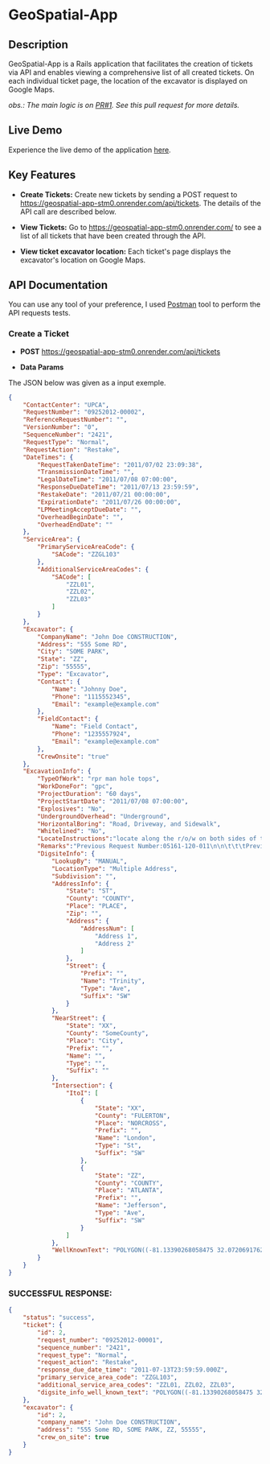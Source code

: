 # GeoSpatial-App

## Description
GeoSpatial-App is a Rails application that facilitates the creation of tickets via API and enables viewing a comprehensive list of all created tickets. On each individual ticket page, the location of the excavator is displayed on Google Maps.

_obs.: The main logic is on [PR#1](https://github.com/euthayna/geospatial-app/pull/1). See this pull request for more details._

## Live Demo
Experience the live demo of the application [here](https://geospatial-app-stm0.onrender.com/).

## Key Features
- **Create Tickets:** Create new tickets by sending a POST request to https://geospatial-app-stm0.onrender.com/api/tickets. The details of the API call are described below.

- **View Tickets:** Go to https://geospatial-app-stm0.onrender.com/ to see a list of all tickets that have been created through the API.

- **View ticket excavator location:** Each ticket's page displays the excavator's location on Google Maps.

## API Documentation
You can use any tool of your preference, I used [Postman](https://www.postman.com/) tool to perform the API requests tests.

### Create a Ticket
- **POST** https://geospatial-app-stm0.onrender.com/api/tickets

- **Data Params**

The JSON below was given as a input exemple.
```JSON
{
    "ContactCenter": "UPCA",
    "RequestNumber": "09252012-00002",
    "ReferenceRequestNumber": "",
    "VersionNumber": "0",
    "SequenceNumber": "2421",
    "RequestType": "Normal",
    "RequestAction": "Restake",
    "DateTimes": {
        "RequestTakenDateTime": "2011/07/02 23:09:38",
        "TransmissionDateTime": "",
        "LegalDateTime": "2011/07/08 07:00:00",
        "ResponseDueDateTime": "2011/07/13 23:59:59",
        "RestakeDate": "2011/07/21 00:00:00",
        "ExpirationDate": "2011/07/26 00:00:00",
        "LPMeetingAcceptDueDate": "",
        "OverheadBeginDate": "",
        "OverheadEndDate": ""
    },
    "ServiceArea": {
        "PrimaryServiceAreaCode": {
            "SACode": "ZZGL103"
        },
        "AdditionalServiceAreaCodes": {
            "SACode": [
                "ZZL01",
                "ZZL02",
                "ZZL03"
            ]
        }
    },
    "Excavator": {
        "CompanyName": "John Doe CONSTRUCTION",
        "Address": "555 Some RD",
        "City": "SOME PARK",
        "State": "ZZ",
        "Zip": "55555",
        "Type": "Excavator",
        "Contact": {
            "Name": "Johnny Doe",
            "Phone": "1115552345",
            "Email": "example@example.com"
        },
        "FieldContact": {
            "Name": "Field Contact",
            "Phone": "1235557924",
            "Email": "example@example.com"
        },
        "CrewOnsite": "true"
    },
    "ExcavationInfo": {
        "TypeOfWork": "rpr man hole tops",
        "WorkDoneFor": "gpc",
        "ProjectDuration": "60 days",
        "ProjectStartDate": "2011/07/08 07:00:00",
        "Explosives": "No",
        "UndergroundOverhead": "Underground",
        "HorizontalBoring": "Road, Driveway, and Sidewalk",
        "Whitelined": "No",
        "LocateInstructions":"locate along the r/o/w on both sides of therd - including the rd itself - from inter to inter ",
        "Remarks":"Previous Request Number:05161-120-011\n\n\t\t\tPrevious Request Number: 06044-254-020\n\n\t\t\tPrevious Request Number: 06171-300-030",
        "DigsiteInfo": {
            "LookupBy": "MANUAL",
            "LocationType": "Multiple Address",
            "Subdivision": "",
            "AddressInfo": {
                "State": "ST",
                "County": "COUNTY",
                "Place": "PLACE",
                "Zip": "",
                "Address": {
                    "AddressNum": [
                        "Address 1",
                        "Address 2"
                    ]
                },
                "Street": {
                    "Prefix": "",
                    "Name": "Trinity",
                    "Type": "Ave",
                    "Suffix": "SW"
                }
            },
            "NearStreet": {
                "State": "XX",
                "County": "SomeCounty",
                "Place": "City",
                "Prefix": "",
                "Name": "",
                "Type": "",
                "Suffix": ""
            },
            "Intersection": {
                "ItoI": [
                    {
                        "State": "XX",
                        "County": "FULERTON",
                        "Place": "NORCROSS",
                        "Prefix": "",
                        "Name": "London",
                        "Type": "St",
                        "Suffix": "SW"
                    },
                    {
                        "State": "ZZ",
                        "County": "COUNTY",
                        "Place": "ATLANTA",
                        "Prefix": "",
                        "Name": "Jefferson",
                        "Type": "Ave",
                        "Suffix": "SW"
                    }
                ]
            },
            "WellKnownText": "POLYGON((-81.13390268058475 32.07206917625161,-81.14660562247929 32.04064386441295,-81.08858407706913 32.02259853170128,-81.05322183341679 32.02434500961698,-81.05047525138554 32.042681017283066,-81.0319358226746 32.06537765335268,-81.01202310294804 32.078469305179404,-81.02850259513554 32.07963291684719,-81.07759774894413 32.07090546831167,-81.12154306144413 32.08806865844325,-81.13390268058475 32.07206917625161))"
        }
    }
}
```

### SUCCESSFUL RESPONSE:

```JSON
{
    "status": "success",
    "ticket": {
        "id": 2,
        "request_number": "09252012-00001",
        "sequence_number": "2421",
        "request_type": "Normal",
        "request_action": "Restake",
        "response_due_date_time": "2011-07-13T23:59:59.000Z",
        "primary_service_area_code": "ZZGL103",
        "additional_service_area_codes": "ZZL01, ZZL02, ZZL03",
        "digsite_info_well_known_text": "POLYGON((-81.13390268058475 32.07206917625161,-81.14660562247929 32.04064386441295,-81.08858407706913 32.02259853170128,-81.05322183341679 32.02434500961698,-81.05047525138554 32.042681017283066,-81.0319358226746 32.06537765335268,-81.01202310294804 32.078469305179404,-81.02850259513554 32.07963291684719,-81.07759774894413 32.07090546831167,-81.12154306144413 32.08806865844325,-81.13390268058475 32.07206917625161))"
    },
    "excavator": {
        "id": 2,
        "company_name": "John Doe CONSTRUCTION",
        "address": "555 Some RD, SOME PARK, ZZ, 55555",
        "crew_on_site": true
    }
}
```

